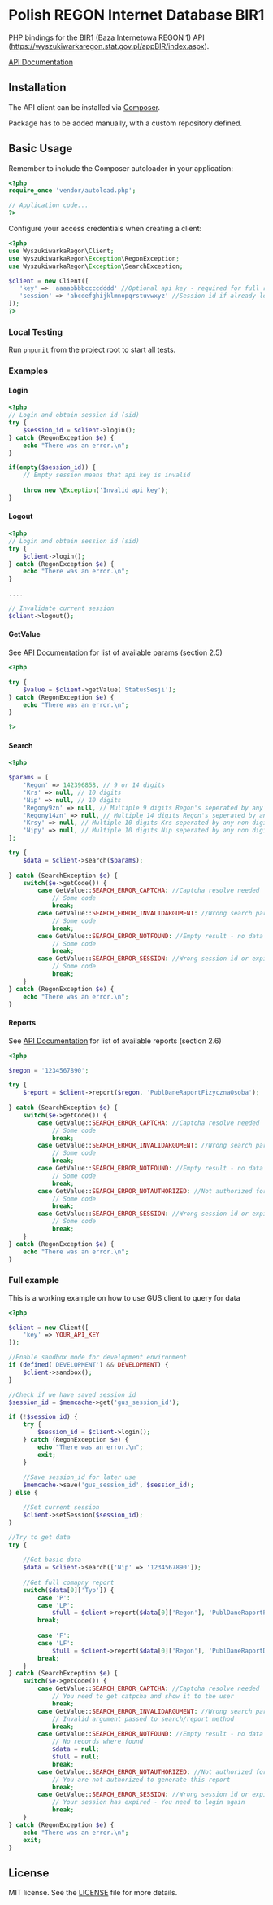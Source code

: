 # Polish REGON Internet Database BIR1

PHP bindings for the BIR1 (Baza Internetowa REGON 1) API (https://wyszukiwarkaregon.stat.gov.pl/appBIR/index.aspx).

[API Documentation](https://goo.gl/zxBf2o)

## Installation

The API client can be installed via [Composer](https://github.com/composer/composer).

Package has to be added manually, with a custom repository defined.
 
## Basic Usage

Remember to include the Composer autoloader in your application:

```php
<?php
require_once 'vendor/autoload.php';

// Application code...
?>
```

Configure your access credentials when creating a client:

```php
<?php
use WyszukiwarkaRegon\Client;
use WyszukiwarkaRegon\Exception\RegonException;
use WyszukiwarkaRegon\Exception\SearchException;

$client = new Client([
   'key' => 'aaaabbbbccccdddd' //Optional api key - required for full reports,
   'session' => 'abcdefghijklmnopqrstuvwxyz' //Session id if already logged in
]);
?>
```

### Local Testing

Run `phpunit` from the project root to start all tests.

### Examples

#### Login

```php
<?php
// Login and obtain session id (sid)
try {
    $session_id = $client->login();
} catch (RegonException $e) {
    echo "There was an error.\n";
}

if(empty($session_id)) {
    // Empty session means that api key is invalid
    
    throw new \Exception('Invalid api key');
}

```

#### Logout

```php
<?php
// Login and obtain session id (sid)
try {
    $client->login();
} catch (RegonException $e) {
    echo "There was an error.\n";
}

....

// Invalidate current session
$client->logout();

```

#### GetValue

See [API Documentation](https://goo.gl/zxBf2o) for list of available params (section 2.5)
```php
<?php

try {
    $value = $client->getValue('StatusSesji');
} catch (RegonException $e) {
    echo "There was an error.\n";
}

?>
```

#### Search

```php
<?php

$params = [
    'Regon' => 142396858, // 9 or 14 digits
    'Krs' => null, // 10 digits
    'Nip' => null, // 10 digits
    'Regony9zn' => null, // Multiple 9 digits Regon's seperated by any non digit char (max 100)
    'Regony14zn' => null, // Multiple 14 digits Regon's seperated by any non digit char (max 100)
    'Krsy' => null, // Multiple 10 digits Krs seperated by any non digit char (max 100)
    'Nipy' => null, // Multiple 10 digits Nip seperated by any non digit char (max 100)
];

try {
    $data = $client->search($params);
    
} catch (SearchException $e) {
    switch($e->getCode()) {
        case GetValue::SEARCH_ERROR_CAPTCHA: //Captcha resolve needed
            // Some code
            break;
        case GetValue::SEARCH_ERROR_INVALIDARGUMENT: //Wrong search params
            // Some code
            break;
        case GetValue::SEARCH_ERROR_NOTFOUND: //Empty result - no data found matching search params
            // Some code
            break;
        case GetValue::SEARCH_ERROR_SESSION: //Wrong session id or expired session
            // Some code
            break;
    }
} catch (RegonException $e) {
    echo "There was an error.\n";
}
```

#### Reports

See [API Documentation](https://goo.gl/zxBf2o) for list of available reports (section 2.6)
```php
<?php

$regon = '1234567890';

try {
    $report = $client->report($regon, 'PublDaneRaportFizycznaOsoba'); 
    
} catch (SearchException $e) {
    switch($e->getCode()) {
        case GetValue::SEARCH_ERROR_CAPTCHA: //Captcha resolve needed
            // Some code
            break;
        case GetValue::SEARCH_ERROR_INVALIDARGUMENT: //Wrong search params
            // Some code
            break;
        case GetValue::SEARCH_ERROR_NOTFOUND: //Empty result - no data found matching search params
            // Some code
            break;
        case GetValue::SEARCH_ERROR_NOTAUTHORIZED: //Not authorized for this raport
            // Some code
            break;
        case GetValue::SEARCH_ERROR_SESSION: //Wrong session id or expired session
            // Some code
            break;
    }
} catch (RegonException $e) {
    echo "There was an error.\n";
}
```

### Full example

This is a working example on how to use GUS client to query for data

```php
<?php

$client = new Client([
    'key' => YOUR_API_KEY
]);

//Enable sandbox mode for development environment
if (defined('DEVELOPMENT') && DEVELOPMENT) {
    $client->sandbox();
}

//Check if we have saved session id
$session_id = $memcache->get('gus_session_id');

if (!$session_id) {
    try {
        $session_id = $client->login();
    } catch (RegonException $e) {
        echo "There was an error.\n";
        exit;
    }
    
    //Save session_id for later use
    $memcache->save('gus_session_id', $session_id); 
} else {

    //Set current session
    $client->setSession($session_id);
}

//Try to get data
try {
    
    //Get basic data
    $data = $client->search(['Nip' => '1234567890']);
    
    //Get full comapny report
    switch($data[0]['Typ']) {
        case 'P':
        case 'LP':
            $full = $client->report($data[0]['Regon'], 'PublDaneRaportPrawna');
        break;
    
        case 'F':
        case 'LF':
            $full = $client->report($data[0]['Regon'], 'PublDaneRaportDzialalnoscFizycznejCeidg');
        break;
    }
} catch (SearchException $e) {
    switch($e->getCode()) {
        case GetValue::SEARCH_ERROR_CAPTCHA: //Captcha resolve needed
            // You need to get catpcha and show it to the user
            break;
        case GetValue::SEARCH_ERROR_INVALIDARGUMENT: //Wrong search params
            // Invalid argument passed to search/report method
            break;
        case GetValue::SEARCH_ERROR_NOTFOUND: //Empty result - no data found matching search params
            // No records where found
            $data = null;
            $full = null;
            break;
        case GetValue::SEARCH_ERROR_NOTAUTHORIZED: //Not authorized for this raport
            // You are not authorized to generate this report
            break;
        case GetValue::SEARCH_ERROR_SESSION: //Wrong session id or expired session
            // Your session has expired - You need to login again
            break;
    }
} catch (RegonException $e) {
    echo "There was an error.\n";
    exit;
}

```

## License

MIT license. See the [LICENSE](LICENSE) file for more details.
